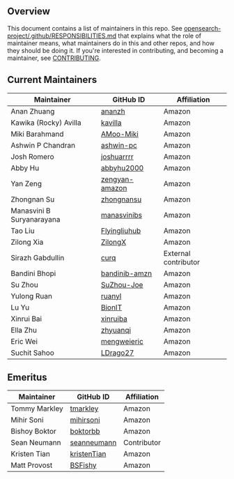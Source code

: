 ## Overview

This document contains a list of maintainers in this repo. See [opensearch-project/.github/RESPONSIBILITIES.md](https://github.com/opensearch-project/.github/blob/main/RESPONSIBILITIES.md#maintainer-responsibilities) that explains what the role of maintainer means, what maintainers do in this and other repos, and how they should be doing it. If you're interested in contributing, and becoming a maintainer, see [CONTRIBUTING](CONTRIBUTING.md).

## Current Maintainers

| Maintainer                | GitHub ID                                           | Affiliation          |
| ------------------------- | --------------------------------------------------- | -------------------- |
| Anan Zhuang               | [ananzh](https://github.com/ananzh)                 | Amazon               |
| Kawika (Rocky) Avilla     | [kavilla](https://github.com/kavilla)               | Amazon               |
| Miki Barahmand            | [AMoo-Miki](https://github.com/AMoo-Miki)           | Amazon               |
| Ashwin P Chandran         | [ashwin-pc](https://github.com/ashwin-pc)           | Amazon               |
| Josh Romero               | [joshuarrrr](https://github.com/joshuarrrr)         | Amazon               |
| Abby Hu                   | [abbyhu2000](https://github.com/abbyhu2000)         | Amazon               |
| Yan Zeng                  | [zengyan-amazon](https://github.com/zengyan-amazon) | Amazon               |
| Zhongnan Su               | [zhongnansu](https://github.com/zhongnansu)         | Amazon               |
| Manasvini B Suryanarayana | [manasvinibs](https://github.com/manasvinibs)       | Amazon               |
| Tao Liu                   | [Flyingliuhub](https://github.com/Flyingliuhub)     | Amazon               |
| Zilong Xia                | [ZilongX](https://github.com/ZilongX)               | Amazon               |
| Sirazh Gabdullin          | [curq](https://github.com/curq)                     | External contributor |
| Bandini Bhopi             | [bandinib-amzn](https://github.com/bandinib-amzn)   | Amazon               |
| Su Zhou                   | [SuZhou-Joe](https://github.com/SuZhou-Joe)         | Amazon               |
| Yulong Ruan               | [ruanyl](https://github.com/ruanyl)                 | Amazon               |
| Lu Yu                     | [BionIT](https://github.com/BionIT)                 | Amazon               |
| Xinrui Bai                | [xinruiba](https://github.com/xinruiba)             | Amazon               |
| Ella Zhu                  | [zhyuanqi](https://github.com/zhyuanqi)             | Amazon               |
| Eric Wei                  | [mengweieric](https://github.com/mengweieric)       | Amazon               |
| Suchit Sahoo              | [LDrago27](https://github.com/LDrago27)             | Amazon               |

## Emeritus

| Maintainer    | GitHub ID                                     | Affiliation |
| ------------- | --------------------------------------------- | ----------- |
| Tommy Markley | [tmarkley](https://github.com/tmarkley)       | Amazon      |
| Mihir Soni    | [mihirsoni](https://github.com/mihirsoni)     | Amazon      |
| Bishoy Boktor | [boktorbb](https://github.com/boktorbb)       | Amazon      |
| Sean Neumann  | [seanneumann](https://github.com/seanneumann) | Contributor |
| Kristen Tian  | [kristenTian](https://github.com/kristenTian) | Amazon      |
| Matt Provost  | [BSFishy](https://github.com/BSFishy)         | Amazon      |

